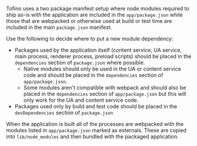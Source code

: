 Tofino uses a two package manifest setup where node modules required to ship as-is with the
application are included in the `app/package.json` while those that are webpacked or otherwise used
at build or test time are included in the main `package.json` manifest.

Use the following to decide where to put a new module dependency:

* Packages used by the application itself (content service, UA service, main process, renderer
  process, preload scripts) should be placed in the `dependencies` section of `package.json` where
  possible.
  * Native modules should only be used in the UA or content service code and should be placed in
    the `dependencies` section of `app/package.json`.
  * Some modules aren't compatible with webpack and should also be placed in the `dependencies`
    section of `app/package.json` but this will only work for the UA and content service code.
* Packages used only by build and test code should be placed in the `devDependencies` section of
  `package.json`

When the application is built all of the processes are webpacked with the modules listed in
`app/package.json` marked as externals. These are copied into `lib/node_modules` and then bundled
with the packaged application.
